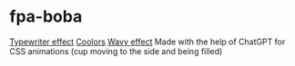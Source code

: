 # fpa-boba

[Typewriter effect](https://css-tricks.com/snippets/css/typewriter-effect/)
[Coolors](https://coolors.co/c03221-f7f7ff-f2d0a4-545e75-3f826d)
[Wavy effect](https://www.geeksforgeeks.org/how-to-create-waves-on-button-with-css-and-html/)
Made with the help of ChatGPT for CSS animations (cup moving to the side and being filled)